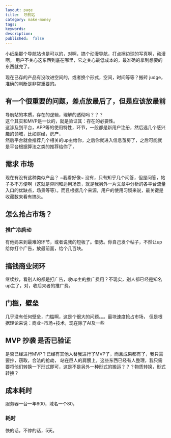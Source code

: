 ```yaml
---
layout: page
title:  导航站
category: make-money
tags:
keywords:
description:
published:  false
---
```


小纸条那个导航站也是可以的，对啊，搞个动漫导航，打点擦边球的写真啊，动漫啊，
用户不关心这东西到底在哪里，它之关心最低成本的，最准确的拿到想要的东西就完了。

现在已存的产品有没改进空间的，或者换个形式，空间，时间等等？搬砖 
judge，准确的判断是非常重要的。  

## 有一个很重要的问题，差点放最后了，但是应该放最前
导航站的本质，存在的逻辑，理解的透彻吗？？？  
这个其实和MVP是一伙的，就是验证其：存在的必要性。  
这涉及到平台，APP等的使用特性，环节，一般都是新用户注册，然后选几个感兴趣的领域，比如财经，房产，  
然后平台就会推荐几个相关的up主给你，之后你就进入信息茧房了，之后可能就是平台根据算法之类的推荐给你了，

## 需求 市场
现在有没有这种类似产品？ ~我看好像~ 没有，只有知乎几个问答，但是问答，帖子多不方便啊（这就是异同和适用场景，就是我另外一片文章中分析的各平台流量
入口的优缺点，场景等等）。而且根据几个来源，用户的使用习惯来说，最关键是收藏数来看有搞头。
## 怎么抢占市场？
### 推广冷启动
有他妈来到最难的环节，或者说我的短板了。借势。你自己发个帖子，不然让up给你打个广告，放最前面，给个几百块。
## 搞钱商业闭环
继续抄，看别人的都是打广告，收up主的推广费用？不现实，别人都已经是知名up主了，对，收后来者的推广费。



## 门槛，壁垒
几乎没有任何壁垒，门槛啊，这是个很大的问题。。。最块速度抢占市场，
但是根据理论来说：商业=市场+技术，现在除了AI及一些

## MVP 抄袭 是否已验证
是否已经进行MVP？已经有其他人替我进行了MVP了，而且成果都有了，我只需要抄，窃取，合法的抢劫，
站在巨人的肩膀上，这些东西已经有人整理，我只需要将他们转换一下形式即可，这是不是另外一种形式的搬运？？？物质转换，形式转换？

## 成本耗时
服务器一台一年600，域名一个80，
### 耗时
快的话，不停的话，5天。



## 